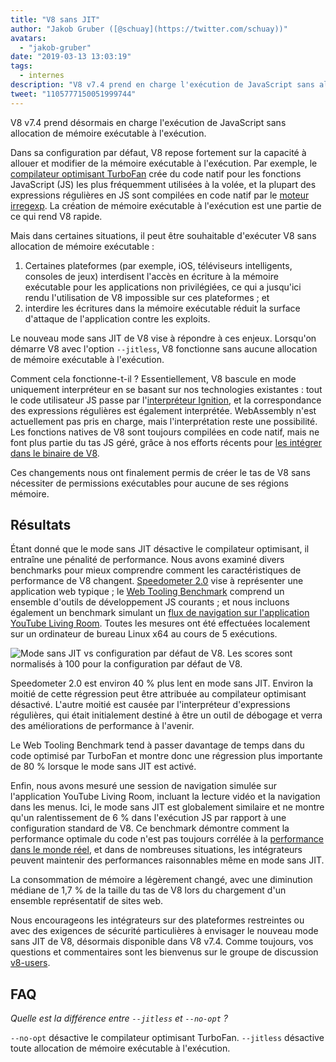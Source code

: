```yaml
---
title: "V8 sans JIT"
author: "Jakob Gruber ([@schuay](https://twitter.com/schuay))"
avatars: 
  - "jakob-gruber"
date: "2019-03-13 13:03:19"
tags: 
  - internes
description: "V8 v7.4 prend en charge l'exécution de JavaScript sans allocation de mémoire exécutable à l'exécution."
tweet: "1105777150051999744"
---
```

V8 v7.4 prend désormais en charge l'exécution de JavaScript sans allocation de mémoire exécutable à l'exécution.

Dans sa configuration par défaut, V8 repose fortement sur la capacité à allouer et modifier de la mémoire exécutable à l'exécution. Par exemple, le [compilateur optimisant TurboFan](/blog/turbofan-jit) crée du code natif pour les fonctions JavaScript (JS) les plus fréquemment utilisées à la volée, et la plupart des expressions régulières en JS sont compilées en code natif par le [moteur irregexp](https://blog.chromium.org/2009/02/irregexp-google-chromes-new-regexp.html). La création de mémoire exécutable à l'exécution est une partie de ce qui rend V8 rapide.

<!--truncate-->
Mais dans certaines situations, il peut être souhaitable d'exécuter V8 sans allocation de mémoire exécutable :

1. Certaines plateformes (par exemple, iOS, téléviseurs intelligents, consoles de jeux) interdisent l'accès en écriture à la mémoire exécutable pour les applications non privilégiées, ce qui a jusqu'ici rendu l'utilisation de V8 impossible sur ces plateformes ; et
1. interdire les écritures dans la mémoire exécutable réduit la surface d'attaque de l'application contre les exploits.

Le nouveau mode sans JIT de V8 vise à répondre à ces enjeux. Lorsqu'on démarre V8 avec l'option `--jitless`, V8 fonctionne sans aucune allocation de mémoire exécutable à l'exécution.

Comment cela fonctionne-t-il ? Essentiellement, V8 bascule en mode uniquement interpréteur en se basant sur nos technologies existantes : tout le code utilisateur JS passe par l'[interpréteur Ignition](/blog/ignition-interpreter), et la correspondance des expressions régulières est également interprétée. WebAssembly n'est actuellement pas pris en charge, mais l'interprétation reste une possibilité. Les fonctions natives de V8 sont toujours compilées en code natif, mais ne font plus partie du tas JS géré, grâce à nos efforts récents pour [les intégrer dans le binaire de V8](/blog/embedded-builtins).

Ces changements nous ont finalement permis de créer le tas de V8 sans nécessiter de permissions exécutables pour aucune de ses régions mémoire.

## Résultats

Étant donné que le mode sans JIT désactive le compilateur optimisant, il entraîne une pénalité de performance. Nous avons examiné divers benchmarks pour mieux comprendre comment les caractéristiques de performance de V8 changent. [Speedometer 2.0](/blog/speedometer-2) vise à représenter une application web typique ; le [Web Tooling Benchmark](/blog/web-tooling-benchmark) comprend un ensemble d'outils de développement JS courants ; et nous incluons également un benchmark simulant un [flux de navigation sur l'application YouTube Living Room](https://chromeperf.appspot.com/report?sid=518c637ffa0961f965afe51d06979375467b12b87e72061598763e5a36876306). Toutes les mesures ont été effectuées localement sur un ordinateur de bureau Linux x64 au cours de 5 exécutions.

![Mode sans JIT vs configuration par défaut de V8. Les scores sont normalisés à 100 pour la configuration par défaut de V8.](/_img/jitless/benchmarks.svg)

Speedometer 2.0 est environ 40 % plus lent en mode sans JIT. Environ la moitié de cette régression peut être attribuée au compilateur optimisant désactivé. L'autre moitié est causée par l'interpréteur d'expressions régulières, qui était initialement destiné à être un outil de débogage et verra des améliorations de performance à l'avenir.

Le Web Tooling Benchmark tend à passer davantage de temps dans du code optimisé par TurboFan et montre donc une régression plus importante de 80 % lorsque le mode sans JIT est activé.

Enfin, nous avons mesuré une session de navigation simulée sur l'application YouTube Living Room, incluant la lecture vidéo et la navigation dans les menus. Ici, le mode sans JIT est globalement similaire et ne montre qu'un ralentissement de 6 % dans l'exécution JS par rapport à une configuration standard de V8. Ce benchmark démontre comment la performance optimale du code n'est pas toujours corrélée à la [performance dans le monde réel](/blog/real-world-performance), et dans de nombreuses situations, les intégrateurs peuvent maintenir des performances raisonnables même en mode sans JIT.

La consommation de mémoire a légèrement changé, avec une diminution médiane de 1,7 % de la taille du tas de V8 lors du chargement d'un ensemble représentatif de sites web.

Nous encourageons les intégrateurs sur des plateformes restreintes ou avec des exigences de sécurité particulières à envisager le nouveau mode sans JIT de V8, désormais disponible dans V8 v7.4. Comme toujours, vos questions et commentaires sont les bienvenus sur le groupe de discussion [v8-users](https://groups.google.com/forum/#!forum/v8-users).

## FAQ

*Quelle est la différence entre `--jitless` et `--no-opt` ?*

`--no-opt` désactive le compilateur optimisant TurboFan. `--jitless` désactive toute allocation de mémoire exécutable à l'exécution.
